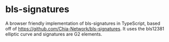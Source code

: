 # bls-signatures

A browser friendly implementation of bls-signatures in TypeScript, based off of https://github.com/Chia-Network/bls-signatures. It uses the bls12381 elliptic curve and signatures are G2 elements.
